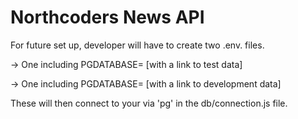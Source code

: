 # Northcoders News API

For future set up, developer will have to create two .env. files.

-> One including PGDATABASE= [with a link to test data]

-> One including PGDATABASE= [with a link to development data]

These will then connect to your via 'pg' in the db/connection.js file.
